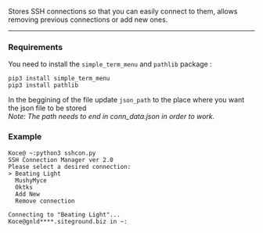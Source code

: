Stores SSH connections so that you can easily connect to them, allows removing previous connections or add new ones.

---
### Requirements
You need to install the `simple_term_menu` and `pathlib` package :
```
pip3 install simple_term_menu
pip3 install pathlib
```
In the beggining of the file update `json_path` to the place where you want the json file to be stored
<br >*Note: The path needs to end in conn_data.json in order to work.*
### Example

```
Koce@ ~:python3 sshcon.py
SSH Connection Manager ver 2.0
Please select a desired connection:
> Beating Light
  MushyMyce
  Oktks
  Add New
  Remove connection
  
Connecting to "Beating Light"...
Koce@gnld****.siteground.biz in ~:
```
